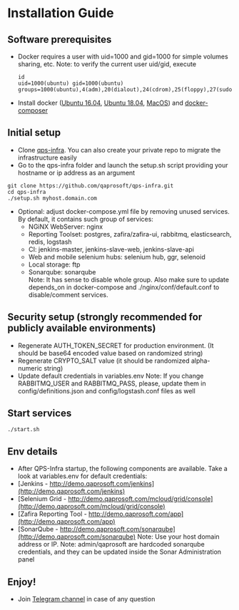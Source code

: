 # Installation Guide
## Software prerequisites
* Docker requires a user with uid=1000 and gid=1000 for simple volumes sharing, etc.
  Note: to verify the current user uid/gid, execute
  ```
  id
  uid=1000(ubuntu) gid=1000(ubuntu) groups=1000(ubuntu),4(adm),20(dialout),24(cdrom),25(floppy),27(sudo),29(audio),30(dip),44(video),46(plugdev),102(netdev),999(docker
  ```
* Install docker ([Ubuntu 16.04](http://www.techrepublic.com/article/how-to-install-docker-on-ubuntu-16-04/), [Ubuntu 18.04](https://www.digitalocean.com/community/tutorials/how-to-install-and-use-docker-on-ubuntu-18-04), [MacOS](https://pilsniak.com/how-to-install-docker-on-mac-os-using-brew/)) and [docker-composer](https://docs.docker.com/compose/install/#install-compose)


## Initial setup
* Clone [qps-infra](https://github.com/qaprosoft/qps-infra). You can also create your private repo to migrate the infrastructure easily
* Go to the qps-infra folder and launch the setup.sh script providing your hostname or ip address as an argument
```
git clone https://github.com/qaprosoft/qps-infra.git
cd qps-infra
./setup.sh myhost.domain.com
```
* Optional: adjust docker-compose.yml file by removing unused services. By default, it contains such group of services:
  * NGiNX WebServer: nginx
  * Reporting Toolset: postgres, zafira/zafira-ui, rabbitmq, elasticsearch, redis, logstash
  * CI: jenkins-master, jenkins-slave-web, jenkins-slave-api
  * Web and mobile selenium hubs: selenium hub, ggr, selenoid
  * Local storage: ftp
  * Sonarqube: sonarqube
<br>Note: It has sense to disable whole group. Also make sure to update depends_on in docker-compose and ./nginx/conf/default.conf to disable/comment services.

## Security setup  (strongly recommended for publicly available environments)
* Regenerate AUTH_TOKEN_SECRET for production environment. (It should be base64 encoded value based on randomized string)
* Regenerate CRYPTO_SALT value (it should be randomized alpha-numeric string)
* Update default credentials in variables.env
  Note: If you change RABBITMQ_USER and RABBITMQ_PASS, please, update them in config/definitions.json and config/logstash.conf files as well  
  
## Start services
```
./start.sh
```

## Env details
* After QPS-Infra startup, the following components are available. Take a look at variables.env for default credentials:
* [Jenkins - http://demo.qaprosoft.com/jenkins](http://demo.qaprosoft.com/jenkins)
* [Selenium Grid - http://demo.qaprosoft.com/mcloud/grid/console](http://demo.qaprosoft.com/mcloud/grid/console)
* [Zafira Reporting Tool - http://demo.qaprosoft.com/app](http://demo.qaprosoft.com/app)
* [SonarQube - http://demo.qaprosoft.com/sonarqube](http://demo.qaprosoft.com/sonarqube)
  Note: Use your host domain address or IP.
  Note: admin/qaprosoft are hardcoded sonarqube credentials, and they can be updated inside the Sonar Administration panel
  

## Enjoy!

* Join [Telegram channel](https://t.me/qps_infra) in case of any question
